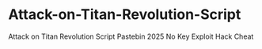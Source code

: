# Attack-on-Titan-Revolution-Script
Attack on Titan Revolution Script Pastebin 2025 No Key Exploit Hack Cheat
